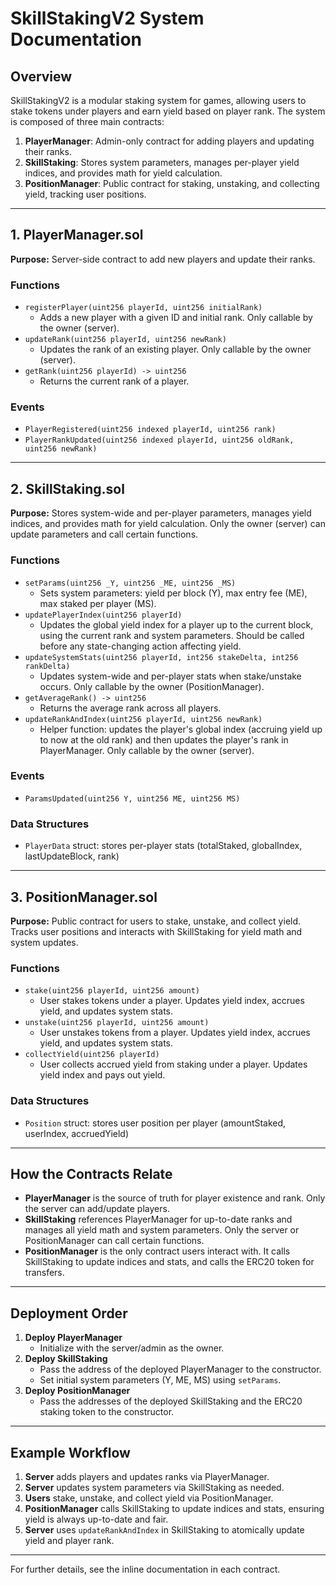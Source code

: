 # SkillStakingV2 System Documentation

## Overview
SkillStakingV2 is a modular staking system for games, allowing users to stake tokens under players and earn yield based on player rank. The system is composed of three main contracts:

1. **PlayerManager**: Admin-only contract for adding players and updating their ranks.
2. **SkillStaking**: Stores system parameters, manages per-player yield indices, and provides math for yield calculation.
3. **PositionManager**: Public contract for staking, unstaking, and collecting yield, tracking user positions.

---

## 1. PlayerManager.sol
**Purpose:** Server-side contract to add new players and update their ranks.

### Functions
- `registerPlayer(uint256 playerId, uint256 initialRank)`
  - Adds a new player with a given ID and initial rank. Only callable by the owner (server).
- `updateRank(uint256 playerId, uint256 newRank)`
  - Updates the rank of an existing player. Only callable by the owner (server).
- `getRank(uint256 playerId) -> uint256`
  - Returns the current rank of a player.

### Events
- `PlayerRegistered(uint256 indexed playerId, uint256 rank)`
- `PlayerRankUpdated(uint256 indexed playerId, uint256 oldRank, uint256 newRank)`

---

## 2. SkillStaking.sol
**Purpose:** Stores system-wide and per-player parameters, manages yield indices, and provides math for yield calculation. Only the owner (server) can update parameters and call certain functions.

### Functions
- `setParams(uint256 _Y, uint256 _ME, uint256 _MS)`
  - Sets system parameters: yield per block (Y), max entry fee (ME), max staked per player (MS).
- `updatePlayerIndex(uint256 playerId)`
  - Updates the global yield index for a player up to the current block, using the current rank and system parameters. Should be called before any state-changing action affecting yield.
- `updateSystemStats(uint256 playerId, int256 stakeDelta, int256 rankDelta)`
  - Updates system-wide and per-player stats when stake/unstake occurs. Only callable by the owner (PositionManager).
- `getAverageRank() -> uint256`
  - Returns the average rank across all players.
- `updateRankAndIndex(uint256 playerId, uint256 newRank)`
  - Helper function: updates the player's global index (accruing yield up to now at the old rank) and then updates the player's rank in PlayerManager. Only callable by the owner (server).

### Events
- `ParamsUpdated(uint256 Y, uint256 ME, uint256 MS)`

### Data Structures
- `PlayerData` struct: stores per-player stats (totalStaked, globalIndex, lastUpdateBlock, rank)

---

## 3. PositionManager.sol
**Purpose:** Public contract for users to stake, unstake, and collect yield. Tracks user positions and interacts with SkillStaking for yield math and system updates.

### Functions
- `stake(uint256 playerId, uint256 amount)`
  - User stakes tokens under a player. Updates yield index, accrues yield, and updates system stats.
- `unstake(uint256 playerId, uint256 amount)`
  - User unstakes tokens from a player. Updates yield index, accrues yield, and updates system stats.
- `collectYield(uint256 playerId)`
  - User collects accrued yield from staking under a player. Updates yield index and pays out yield.

### Data Structures
- `Position` struct: stores user position per player (amountStaked, userIndex, accruedYield)

---

## How the Contracts Relate
- **PlayerManager** is the source of truth for player existence and rank. Only the server can add/update players.
- **SkillStaking** references PlayerManager for up-to-date ranks and manages all yield math and system parameters. Only the server or PositionManager can call certain functions.
- **PositionManager** is the only contract users interact with. It calls SkillStaking to update indices and stats, and calls the ERC20 token for transfers.

---

## Deployment Order
1. **Deploy PlayerManager**
   - Initialize with the server/admin as the owner.
2. **Deploy SkillStaking**
   - Pass the address of the deployed PlayerManager to the constructor.
   - Set initial system parameters (Y, ME, MS) using `setParams`.
3. **Deploy PositionManager**
   - Pass the addresses of the deployed SkillStaking and the ERC20 staking token to the constructor.

---

## Example Workflow
1. **Server** adds players and updates ranks via PlayerManager.
2. **Server** updates system parameters via SkillStaking as needed.
3. **Users** stake, unstake, and collect yield via PositionManager.
4. **PositionManager** calls SkillStaking to update indices and stats, ensuring yield is always up-to-date and fair.
5. **Server** uses `updateRankAndIndex` in SkillStaking to atomically update yield and player rank.

---

For further details, see the inline documentation in each contract. 